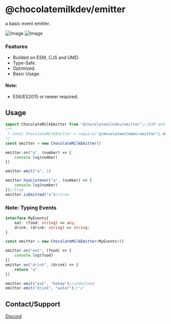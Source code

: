 # @chocolatemilkdev/emitter

a basic event emitter.

![Image](https://img.shields.io/npm/dt/@chocolatemilkdev/emitter.svg?color=%2351FC0&maxAge=3600)
![Image](https://img.shields.io/npm/v/@chocolatemilkdev/emitter?color=red&label=djs-extended-collectors)

### Features

- Builded on ESM, CJS and UMD.
- Type-Safe.
- Optimized.
- Basic Usage.

#### Note:

- ES6/ES2015 or newer required.

## Usage

```js
import ChocolateMilkEmitter from "@chocolatemilkdev/emitter";//ESM and TS
/**
 * const ChocolateMilkEmitter = require("@chocolatemilkdev/emitter").default
*/
const emitter = new ChocolateMilkEmitter()

emitter.on("a", (number) => {
    console.log(number)
})

emitter.emit("a", 1)

emitter.hasListener("a", (number) => {
    console.log(number)
})//true
emitter.isEmitted("a")//true
```

### Note: Typing Events
```ts
interface MyEvents{
    eat: (food: string) => any;
    drink: (drink: string) => string;
}

const emitter = new ChocolateMilkEmitter<MyEvents>()

emitter.on("eat", (food) => {
    console.log(food)
})
emitter.on("drink", (drink) => {
    return "a"
})

emitter.emit("eat", "kebap")//undefined
emitter.emit("drink", "water")//"a"
```

## Contact/Support

<a href="https://discord.com/users/586995957695119477">Discord</a>